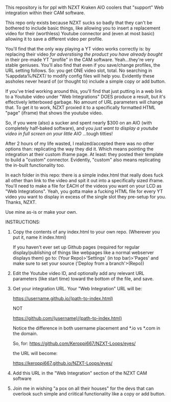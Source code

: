 This repository is for ppl with NZXT Kraken AIO coolers that "support" Web integration within their CAM software.

This repo only exists because NZXT sucks so badly that they can't be bothered to include basic things, like allowing you to insert a replacement video for their (worthless) Youtube connector and (even at most basic) allowing it to save a different video per profile.

You'll find that the only way playing a YT video works correctly is: by replacing their video *for adverstising the product you have already bought* in their pre-made YT "profile" in the CAM software. Yeah...they're very stable geniuses. 
You'll also find that even if you save/change profiles, the URL setting follows. So: you get ONE video slot, total. No searching in %appdata%/NZXT/ to modify config files will help you.
Evidently these assholes never heard of (or thought to) include a simple copy or add button.

If you've tried working around this, you'll find that just putting in a web link to a Youtube video under "Web Integrations" DOES produce a result, but it's effectively letterboxed garbage. 
No amount of URL parameters will change that. To get it to work, NZXT proxied it to a specifically formatted HTML "page" (iframe) that shows the youtube video.

So, if you were (also) a sucker and spent nearly $300 on an AIO (with completely half-baked software), and you *just want to display a youtube video in full screen on your little AIO* ...tough titties!

After 2 hours of my life wasted, I realized/accepted there was no other options than: replicating the way they did it. Which means pointing the integration at their custom iframe page.
At least: they posted their template to build a "custom" connector. Evidently, "custom" also means replicating the in-built functionality too.

In each folder in this repo: there is a simple index.html that really does fuck all other than link to the video and spit it out into a specifically sized iframe. You'll need to make a file for EACH of the videos you want on your LCD as "Web Integrations". 
Yeah, you gotta make a fucking HTML file for every YT video you want to display in excess of the single slot they pre-setup for you. Thanks, NZXT.

Use mine as-is or make your own.

INSTRUCTIONS:
1. Copy the contents of any index.html to your own repo. (Wherever you put it, name it index.html)

    If you haven't ever set up Github pages (required for regular display/publishing of things like webpages like a normal webserver displays them) go to:
    (Your Repo)>'Settings' (in top bar)>'Pages' and make sure to set your source ('Deploy from a branch'>(Repo))

2. Edit the Youtube video ID, and optionally add any relevant URL parameters (like start time) toward the bottom of the file, and save.

3. Get your integration URL. Your "Web Integration" URL will be:
   
    https://username.github.io/(path-to-index.html)
   
    NOT
   
    https://github.com/(username)/(path-to-index.html)
    
    Notice the difference in both username placement and *.io vs *.com in the domain.
    
    So, for:
    https://github.com/Keroppi667/NZXT-Loops/eyes/
   
    the URL will become:
   
    https://keroppi667.github.io/NZXT-Loops/eyes/

4. Add this URL in the "Web Integration" section of the NZXT CAM software

5. Join me in wishing "a pox on all their houses" for the devs that can overlook such simple and criitical functionality like a copy or add button.
